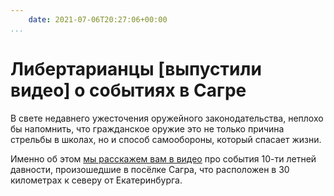 ```yaml
---
    date: 2021-07-06T20:27:06+00:00
...
```


# Либертарианцы [выпустили видео] о событиях в Сагре

В свете недавнего ужесточения оружейного законодательства, неплохо бы напомнить, что гражданское оружие это не только причина стрельбы в школах, но и способ самообороны, который спасает жизни.

Именно об этом [мы расскажем вам в видео](https://www.youtube.com/watch?v=4E3DSajU4Jk) про события 10-ти летней давности, произошедшие в посёлке Сагра, что расположен в 30 километрах к северу от Екатеринбурга.
